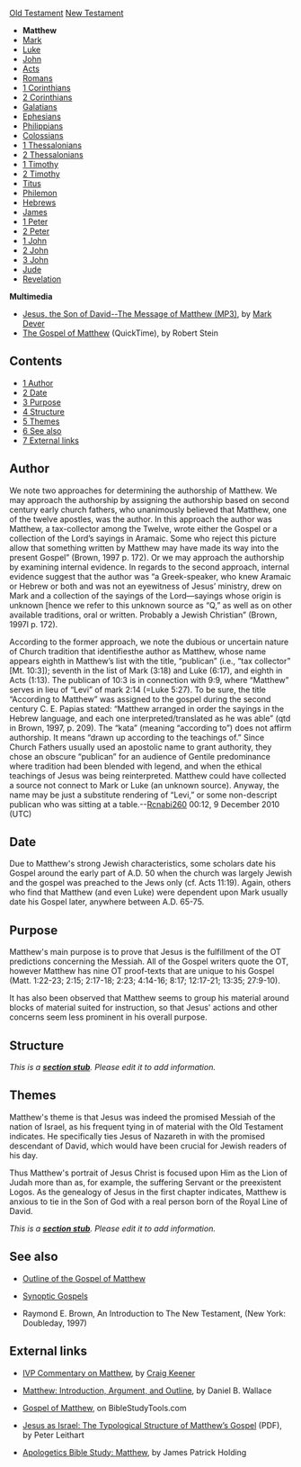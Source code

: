 [Old Testament](Old_Testament "Old Testament")
[New Testament](New_Testament "New Testament")
-   **Matthew**
-   [Mark](Gospel_of_Mark "Gospel of Mark")
-   [Luke](Gospel_of_Luke "Gospel of Luke")
-   [John](Gospel_of_John "Gospel of John")
-   [Acts](Acts_of_the_Apostles "Acts of the Apostles")
-   [Romans](Epistle_to_the_Romans "Epistle to the Romans")
-   [1 Corinthians](First_Epistle_to_the_Corinthians "First Epistle to the Corinthians")
-   [2 Corinthians](Second_Epistle_to_the_Corinthians "Second Epistle to the Corinthians")
-   [Galatians](Epistle_to_the_Galatians "Epistle to the Galatians")
-   [Ephesians](Epistle_to_the_Ephesians "Epistle to the Ephesians")
-   [Philippians](Epistle_to_the_Philippians "Epistle to the Philippians")
-   [Colossians](Epistle_to_the_Colossians "Epistle to the Colossians")
-   [1 Thessalonians](First_Epistle_to_the_Thessalonians "First Epistle to the Thessalonians")
-   [2 Thessalonians](Second_Epistle_to_the_Thessalonians "Second Epistle to the Thessalonians")
-   [1 Timothy](First_Epistle_to_Timothy "First Epistle to Timothy")
-   [2 Timothy](Second_Epistle_to_Timothy "Second Epistle to Timothy")
-   [Titus](Epistle_to_Titus "Epistle to Titus")
-   [Philemon](Epistle_to_Philemon "Epistle to Philemon")
-   [Hebrews](Epistle_to_the_Hebrews "Epistle to the Hebrews")
-   [James](Epistle_of_James "Epistle of James")
-   [1 Peter](First_Epistle_of_Peter "First Epistle of Peter")
-   [2 Peter](Second_Epistle_of_Peter "Second Epistle of Peter")
-   [1 John](First_Epistle_of_John "First Epistle of John")
-   [2 John](Second_Epistle_of_John "Second Epistle of John")
-   [3 John](Third_Epistle_of_John "Third Epistle of John")
-   [Jude](Epistle_of_Jude "Epistle of Jude")
-   [Revelation](Book_of_Revelation "Book of Revelation")

**Multimedia**

-   [Jesus, the Son of David--The Message of Matthew (MP3)](http://dl.salemweb.net/?mg=2EAFC4A4-105D-441A-809B-E87593649ED0),
    by [Mark Dever](Mark_Dever "Mark Dever")
-   [The Gospel of Matthew](http://biblicaltraining.org/audio/NT501/nt_stein_08.mov)
    (QuickTime), by Robert Stein

## Contents

-   [1 Author](#Author)
-   [2 Date](#Date)
-   [3 Purpose](#Purpose)
-   [4 Structure](#Structure)
-   [5 Themes](#Themes)
-   [6 See also](#See_also)
-   [7 External links](#External_links)

## Author

We note two approaches for determining the authorship of Matthew.
We may approach the authorship by assigning the authorship based on
second century early church fathers, who unanimously believed that
Matthew, one of the twelve apostles, was the author. In this
approach the author was Matthew, a tax-collector among the Twelve,
wrote either the Gospel or a collection of the Lord’s sayings in
Aramaic. Some who reject this picture allow that something written
by Matthew may have made its way into the present Gospel” (Brown,
1997 p. 172). Or we may approach the authorship by examining
internal evidence. In regards to the second approach, internal
evidence suggest that the author was “a Greek-speaker, who knew
Aramaic or Hebrew or both and was not an eyewitness of Jesus’
ministry, drew on Mark and a collection of the sayings of the
Lord—sayings whose origin is unknown [hence we refer to this
unknown source as “Q,” as well as on other available traditions,
oral or written. Probably a Jewish Christian” (Brown, 1997l p.
172).

According to the former approach, we note the dubious or uncertain
nature of Church tradition that identifiesthe author as Matthew,
whose name appears eighth in Matthew’s list with the title,
“publican” (i.e., “tax collector” [Mt. 10:3]); seventh in the list
of Mark (3:18) and Luke (6:17), and eighth in Acts (1:13). The
publican of 10:3 is in connection with 9:9, where “Matthew” serves
in lieu of “Levi” of mark 2:14 (=Luke 5:27). To be sure, the title
“According to Matthew” was assigned to the gospel during the second
century C. E. Papias stated: “Matthew arranged in order the sayings
in the Hebrew language, and each one interpreted/translated as he
was able” (qtd in Brown, 1997, p. 209). The “kata” (meaning
“according to”) does not affirm authorship. It means “drawn up
according to the teachings of.” Since Church Fathers usually used
an apostolic name to grant authority, they chose an obscure
“publican” for an audience of Gentile predominance where tradition
had been blended with legend, and when the ethical teachings of
Jesus was being reinterpreted. Matthew could have collected a
source not connect to Mark or Luke (an unknown source). Anyway, the
name may be just a substitute rendering of “Levi,” or some
non-descript publican who was sitting at a
table.--[Rcnabi260](http://www.theopedia.com/index.php?title=User:Rcnabi260&action=edit&redlink=1 "User:Rcnabi260 (page does not exist)")
00:12, 9 December 2010 (UTC)

## Date

Due to Matthew's strong Jewish characteristics, some scholars date
his Gospel around the early part of A.D. 50 when the church was
largely Jewish and the gospel was preached to the Jews only (cf.
Acts 11:19). Again, others who find that Matthew (and even Luke)
were dependent upon Mark usually date his Gospel later, anywhere
between A.D. 65-75.

## Purpose

Matthew's main purpose is to prove that Jesus is the fulfillment of
the OT predictions concerning the Messiah. All of the Gospel
writers quote the OT, however Matthew has nine OT proof-texts that
are unique to his Gospel (Matt. 1:22-23; 2:15; 2:17-18; 2:23;
4:14-16; 8:17; 12:17-21; 13:35; 27:9-10).

It has also been observed that Matthew seems to group his material
around blocks of material suited for instruction, so that Jesus'
actions and other concerns seem less prominent in his overall
purpose.

## Structure

*This is a **[section stub](http://www.theopedia.com/Category:Theopedia_sectionstubs "Category:Theopedia sectionstubs")**. Please edit it to add information.*
## Themes

Matthew's theme is that Jesus was indeed the promised Messiah of
the nation of Israel, as his frequent tying in of material with the
Old Testament indicates. He specifically ties Jesus of Nazareth in
with the promised descendant of David, which would have been
crucial for Jewish readers of his day.

Thus Matthew's portrait of Jesus Christ is focused upon Him as the
Lion of Judah more than as, for example, the suffering Servant or
the preexistent Logos. As the genealogy of Jesus in the first
chapter indicates, Matthew is anxious to tie in the Son of God with
a real person born of the Royal Line of David.

*This is a **[section stub](http://www.theopedia.com/Category:Theopedia_sectionstubs "Category:Theopedia sectionstubs")**. Please edit it to add information.*
## See also

-   [Outline of the Gospel of Matthew](Gospel_of_Matthew/Outline "Gospel of Matthew/Outline")
-   [Synoptic Gospels](Synoptic_Gospels "Synoptic Gospels")

-   Raymond E. Brown, An Introduction to The New Testament, (New
    York: Doubleday, 1997)

## External links

-   [IVP Commentary on Matthew](http://www.biblegateway.com/resources/commentaries/index.php?action=getBookSections&cid=1&source=),
    by [Craig Keener](Craig_Keener "Craig Keener")
-   [Matthew: Introduction, Argument, and Outline](http://www.bible.org/page.asp?page_id=981),
    by Daniel B. Wallace

-   [Gospel of Matthew](http://http://www.biblestudytools.com/dictionaries/smiths-bible-dictionary/matthew-gospel-of.html),
    on BibleStudyTools.com

-   [Jesus as Israel: The Typological Structure of Matthew’s Gospel](http://www.leithart.com/pdf/jesus-as-israel-the-typological-structure-of-matthew-s-gospel.pdf)
    (PDF), by Peter Leithart
-   [Apologetics Bible Study: Matthew](http://www.tektonics.org/lp/mattstudy.html),
    by James Patrick Holding